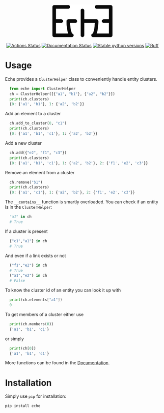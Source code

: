 <p align="center">
<img src="https://github.com/dobraczka/eche/raw/main/docs/assets/logo.png" alt="eche logo", width=200/>
</p>

<p align="center">
<a href="https://github.com/dobraczka/eche/actions/workflows/main.yml"><img alt="Actions Status" src="https://github.com/dobraczka/eche/actions/workflows/main.yml/badge.svg?branch=main"></a>
<a href='https://eche.readthedocs.io/en/latest/?badge=latest'><img src='https://readthedocs.org/projects/eche/badge/?version=latest' alt='Documentation Status' /></a>
<a href="https://pypi.org/project/eche"/><img alt="Stable python versions" src="https://img.shields.io/pypi/pyversions/eche"></a>
<a href="https://github.com/astral-sh/ruff"><img src="https://img.shields.io/endpoint?url=https://raw.githubusercontent.com/astral-sh/ruff/main/assets/badge/v2.json" alt="Ruff" style="max-width:100%;"></a>
</p>

Usage
=====
Eche provides a `ClusterHelper` class to conveniently handle entity clusters.

```python
  from eche import ClusterHelper
  ch = ClusterHelper([{"a1", "b1"}, {"a2", "b2"}])
  print(ch.clusters)
  {0: {'a1', 'b1'}, 1: {'a2', 'b2'}}
```

Add an element to a cluster

```python
  ch.add_to_cluster(0, "c1")
  print(ch.clusters)
  {0: {'a1', 'b1', 'c1'}, 1: {'a2', 'b2'}}
```

Add a new cluster

```python
  ch.add({"e2", "f1", "c3"})
  print(ch.clusters)
  {0: {'a1', 'b1', 'c1'}, 1: {'a2', 'b2'}, 2: {'f1', 'e2', 'c3'}}
```

Remove an element from a cluster

```python
  ch.remove("b1")
  print(ch.clusters)
  {0: {'a1', 'c1'}, 1: {'a2', 'b2'}, 2: {'f1', 'e2', 'c3'}}
```

The ``__contains__`` function is smartly overloaded. You can check if an entity is in the `ClusterHelper`:

```python
  "a1" in ch
  # True
```

If a cluster is present

```python
  {"c1","a1"} in ch
  # True
```

And even if a link exists or not

```python
  ("f1","e2") in ch
  # True
  ("a1","e2") in ch
  # False
```

To know the cluster id of an entity you can look it up with

```python
  print(ch.elements["a1"])
  0
```

To get members of a cluster either use

```python
  print(ch.members(0))
  {'a1', 'b1', 'c1'}
```

or simply

```python
  print(ch[0])
  {'a1', 'b1', 'c1'}
```

More functions can be found in the [Documentation](https://eche.readthedocs.io).

Installation
============
Simply use `pip` for installation:
```
pip install eche
```
